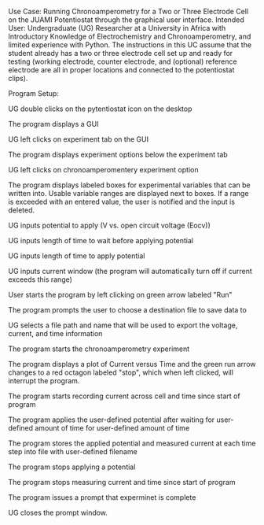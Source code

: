 Use Case: Running Chronoamperometry for a Two or Three Electrode Cell on the JUAMI Potentiostat through the graphical user interface. Intended User: Undergraduate (UG) Researcher at a University in Africa with Introductory Knowledge of Electrochemistry and Chronoamperometry, and limited experience with Python. The instructions in this UC assume that the student already has a two or three electrode cell set up and ready for testing (working electrode, counter electrode, and (optional) reference electrode are all in proper locations and connected to the potentiostat clips). 

Program Setup:

UG double clicks on the pytentiostat icon on the desktop

The program displays a GUI

UG left clicks on experiment tab on the GUI

The program displays experiment options below the experiment tab

UG left clicks on chronoamperomentery experiment option

The program displays labeled boxes for experimental variables that can be written into. Usable variable ranges are displayed next to boxes. If a range is exceeded with an entered value, the user is notified and the input is deleted.

UG inputs potential to apply (V vs. open circuit voltage (Eocv))

UG inputs length of time to wait before applying potential

UG inputs length of time to apply potential

UG inputs current window (the program will automatically turn off if current exceeds this range)

User starts the program by left clicking on green arrow labeled "Run"

The program prompts the user to choose a destination file to save data to 

UG selects a file path and name that will be used to export the voltage, current, and time information

The program starts the chronoamperometry experiment

The program displays a plot of Current versus Time and the green run arrow changes to a red octagon labeled "stop", which when left clicked, will interrupt the program.

The program starts recording current across cell and time since start of program

The program applies the user-defined potential after waiting for user-defined amount of time for user-defined amount of time

The program stores the applied potential and measured current at each time step into file with user-defined filename

The program stops applying a potential

The program stops measuring current and time since start of program

The program issues a prompt that experminet is complete

UG closes the prompt window.
